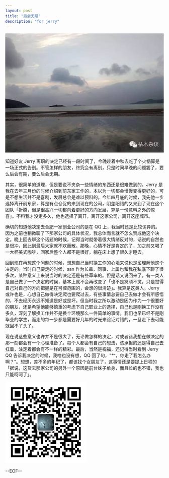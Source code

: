 ```yaml
---
layout: post
title: "后会无期"
description: "for jerry"
---
```


![檀头山](/images/tantoushan.jpg)

知道好友 Jerry 离职的决定已经有一段时间了，今晚趁着中秋去吃了个火锅算是一场正式的告别。不管怎样的朋友，终究会有离别，只是时间早晚的问题罢了，要么后会有期，要么后会无期。

其实，很简单的道理，但是要说不夹杂一些情绪的东西还是很难做到的。Jerry 是我在去年三月份的时候介绍到前东家工作的，本以为一切都会慢慢变得更好的，可是不想生活并不是喜剧，发展总会是难以预料的。今年四月底的时候，我先他一步选择离开前东家，算是有点仓促的来到现在的公司，阴差阳错的又来到了现在这个团队「折腾，但是很高兴一切都向着更好的方向发展，算是一份意料之外的惊喜」。不料我才没走多久，他也选择了离开，离开这家公司，离开这座城市。

确切的知道他决定去合肥一家创业公司的是在 QQ 上，我当时还是比较诧异的。因为之前也稍微聊了下那家公司的具体状况，我总体而言就不怎么赞成他这个决定。晚上回去聊这个话题的时候，记得当时就带着很大情绪反对的，话说的自然也是很冲，因此到最后大家就不欢而散。那晚，心情不好是肯定的了，加之前又喝了一大杯美式咖啡，回家后整个人都不是很好，躺在床上想了很久才睡去。

回到现在再想这个问题的时候，想想自己当时换工作的心境来说也是蛮理解他这个决定的。当时自己要走的时候，san 作为长辈、同事、上属也和我在私底下聊了很多次，某种意义上来说当时的决定还是有些草率的。但是话又说回来了，有一类人是自己做了一个决定的时候，基本上就不会再改变了「也不是冥顽不灵，只是觉得自己对自己的方向把握是在可控范围的，会想的很清楚」。我算是这类人，Jerry 或许也是，心想自己做得决定爬也要爬过去，有些事情总要自己去做才会有所感悟的，不去经历永远不知道是好或是坏。但当时我之所以激动是因为作为一个很要好的朋友，还是希望他能够慎重的考虑下自己职业上的选择，自己也是刚换工作没有多久，深刻了解换工作并不是换个环境那么一件简单的事情。我们也早已经不是刚毕业的学生，而走的每一步都是需要好几年的时光来验证对错的，一旦走下去可能就回不了头了。

现在说这些意义也许并不是很大了，无论做怎样的决定，对或者错我想在做决定的那一刻都会有一个心理准备了。每个人都会有自己的想法，该承担的还是得自己去扛着，注定着都会有不一样的精彩。最后，当然是祝福，还记得当时看到 Jerry QQ 告诉我决定的时候，我啥也没有想，QQ 回了句，“艹，你走了我怎么办啊？”。想想，差不多的年纪了，都该找个女朋友了，这事情还是要提上日程的「据说，这货去那家公司的另外一个原因是前台妹子单身，而且长的也不错，我也只能呵呵了」。

![微信公众号](/images/weixin.jpg)

--EOF--
